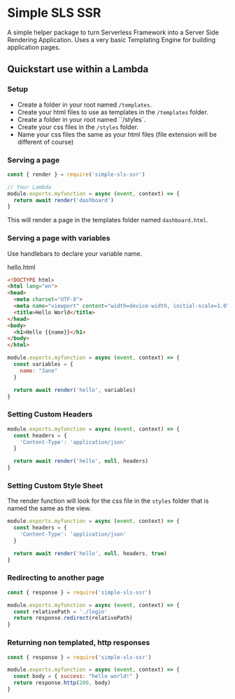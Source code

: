# Simple SLS SSR

A simple helper package to turn Serverless Framework into a Server Side Rendering Application. Uses a very basic Templating Engine for building application pages.

## Quickstart use within a Lambda

### Setup
- Create a folder in your root named ``/templates``.
- Create your html files to use as templates in the ``/templates`` folder.
- Create a folder in your root named ``/styles`.
- Create your css files in the ``/styles`` folder.
- Name your css files the same as your html files (file extension will be different of course)

### Serving a page
```javascript
const { render } = require('simple-sls-ssr')

// Your Lambda
module.exports.myfunction = async (event, context) => {
  return await render('dashboard')
}
```

This will render a page in the templates folder named ``dashboard.html``.

### Serving a page with variables
Use handlebars to declare your variable name.

hello.html
```html
<!DOCTYPE html>
<html lang="en">
<head>
  <meta charset="UTF-8">
  <meta name="viewport" content="width=device-width, initial-scale=1.0">
  <title>Hello World</title>
</head>
<body>
  <h1>Hello {{name}}</h1>
</body>
</html>
```

```javascript
module.exports.myfunction = async (event, context) => {
  const variables = {
    name: "Jane"
  }

  return await render('hello', variables)
}
```

### Setting Custom Headers
```javascript
module.exports.myfunction = async (event, context) => {
  const headers = {
    'Content-Type': 'application/json'
  }

  return await render('hello', null, headers)
}
```

### Setting Custom Style Sheet
The render function will look for the css file in the `styles` folder that is named the same as the view.
```javascript
module.exports.myfunction = async (event, context) => {
  const headers = {
    'Content-Type': 'application/json'
  }

  return await render('hello', null, headers, true)
}
```

### Redirecting to another page
```javascript
const { response } = require('simple-sls-ssr')

module.exports.myfunction = async (event, context) => {
  const relativePath = './login'
  return response.redirect(relativePath)
}
```

### Returning non templated, http responses
```javascript
const { response } = require('simple-sls-ssr')

module.exports.myfunction = async (event, context) => {
  const body = { success: "hello world!" }
  return response.http(200, body)
}
```